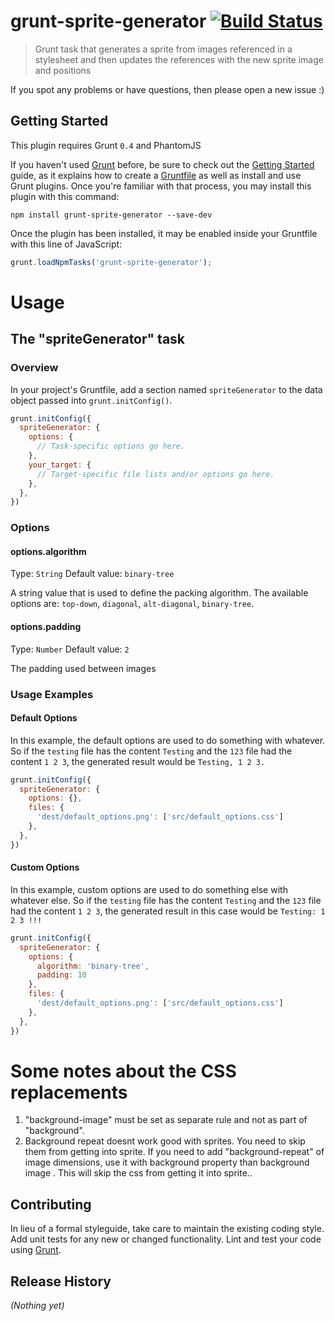 # grunt-sprite-generator [![Build Status](https://travis-ci.org/hollandben/grunt-sprite-generator.png?branch=master)](https://travis-ci.org/hollandben/grunt-sprite-generator)

> Grunt task that generates a sprite from images referenced in a stylesheet and then updates the references with the new sprite image and positions

If you spot any problems or have questions, then please open a new issue :)

## Getting Started
This plugin requires Grunt `0.4` and PhantomJS

If you haven't used [Grunt](http://gruntjs.com/) before, be sure to check out the [Getting Started](http://gruntjs.com/getting-started) guide, as it explains how to create a [Gruntfile](http://gruntjs.com/sample-gruntfile) as well as install and use Grunt plugins. Once you're familiar with that process, you may install this plugin with this command:

```shell
npm install grunt-sprite-generator --save-dev
```

Once the plugin has been installed, it may be enabled inside your Gruntfile with this line of JavaScript:

```js
grunt.loadNpmTasks('grunt-sprite-generator');
```

Usage
=====

## The "spriteGenerator" task

### Overview
In your project's Gruntfile, add a section named `spriteGenerator` to the data object passed into `grunt.initConfig()`.

```js
grunt.initConfig({
  spriteGenerator: {
    options: {
      // Task-specific options go here.
    },
    your_target: {
      // Target-specific file lists and/or options go here.
    },
  },
})
```

### Options

#### options.algorithm
Type: `String`
Default value: `binary-tree`

A string value that is used to define the packing algorithm. The available options are: `top-down`, `diagonal`, `alt-diagonal`, `binary-tree`.

#### options.padding
Type: `Number`
Default value: `2`

The padding used between images

### Usage Examples

#### Default Options
In this example, the default options are used to do something with whatever. So if the `testing` file has the content `Testing` and the `123` file had the content `1 2 3`, the generated result would be `Testing, 1 2 3.`

```js
grunt.initConfig({
  spriteGenerator: {
    options: {},
    files: {
      'dest/default_options.png': ['src/default_options.css']
    },
  },
})
```

#### Custom Options
In this example, custom options are used to do something else with whatever else. So if the `testing` file has the content `Testing` and the `123` file had the content `1 2 3`, the generated result in this case would be `Testing: 1 2 3 !!!`

```js
grunt.initConfig({
  spriteGenerator: {
    options: {
      algorithm: 'binary-tree',
      padding: 10
    },
    files: {
      'dest/default_options.png': ['src/default_options.css']
    },
  },
})
```

Some notes about the CSS replacements
=====================================

  1. "background-image" must be set as separate rule and not as part of "background".
  2. Background repeat doesnt work good with sprites. You need to skip them from getting into sprite. If you need to add "background-repeat" of image dimensions, use it with background property than background image . This will skip the css from getting it into sprite..



## Contributing
In lieu of a formal styleguide, take care to maintain the existing coding style. Add unit tests for any new or changed functionality. Lint and test your code using [Grunt](http://gruntjs.com/).

## Release History
_(Nothing yet)_
